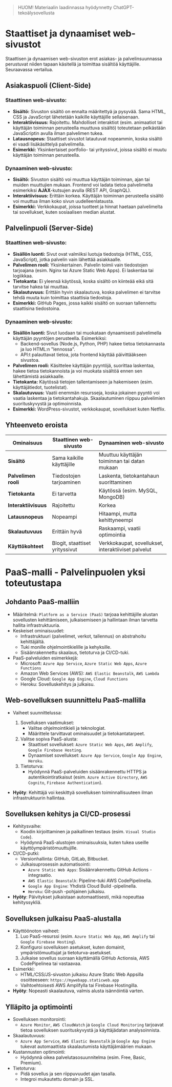 > HUOM!  Materiaalin laadinnassa hyödynnetty ChatGPT-tekoälysovellusta

# Staattiset ja dynaamiset web-sivustot

Staattisen ja dynaamisen web-sivuston erot asiakas- ja palvelinsuunnassa perustuvat niiden tapaan käsitellä ja toimittaa sisältöä käyttäjille. Seuraavassa vertailua.

## Asiakaspuoli (Client-Side)

### Staattinen web-sivusto:
- **Sisältö:** Sivuston sisältö on ennalta määritettyä ja pysyvää. Sama HTML, CSS ja JavaScript lähetetään kaikille käyttäjille sellaisenaan.
- **Interaktiivisuus:** Rajoitettu. Mahdolliset interaktiot (esim. animaatiot tai käyttäjän toiminnan perusteella muuttuva sisältö) toteutetaan pelkästään JavaScriptin avulla ilman palvelimen tukea.
- **Latausnopeus:** Staattiset sivustot latautuvat nopeammin, koska sisältö ei vaadi lisäkäsittelyä palvelimella.
- **Esimerkki:** Yksinkertaiset portfolio- tai yrityssivut, joissa sisältö ei muutu käyttäjän toiminnan perusteella.

### Dynaaminen web-sivusto:
- **Sisältö:** Sivuston sisältö voi muuttua käyttäjän toiminnan, ajan tai muiden muuttujien mukaan. Frontend voi ladata tietoa palvelimelta esimerkiksi **AJAX**-kutsujen avulla (REST API, GraphQL).
- **Interaktiivisuus:** Erittäin korkea. Käyttäjän toiminnan perusteella sisältö voi muuttua ilman koko sivun uudelleenlatausta.
- **Esimerkki:** Verkkokaupat, joissa tuotteet ja hinnat haetaan palvelimelta tai sovellukset, kuten sosiaalisen median alustat.

## Palvelinpuoli (Server-Side)

### Staattinen web-sivusto:
- **Sisällön luonti:** Sivut ovat valmiiksi luotuja tiedostoja (HTML, CSS, JavaScript), jotka palvelin vain lähettää asiakkaalle.
- **Palvelimen rooli:** Yksinkertainen. Palvelin toimii vain tiedostojen tarjoajana (esim. Nginx tai Azure Static Web Apps). Ei laskentaa tai logiikkaa.
- **Tietokanta:** Ei yleensä käytössä, koska sisältö on kiinteää eikä sitä tarvitse hakea tai muuttaa.
- **Skalautuvuus:** Erittäin hyvin skaalautuva, koska palvelimen ei tarvitse tehdä muuta kuin toimittaa staattisia tiedostoja.
- **Esimerkki:** GitHub Pages, jossa kaikki sisältö on suoraan tallennettu staattisina tiedostoina.

### Dynaaminen web-sivusto:
- **Sisällön luonti:** Sivut luodaan tai muokataan dynaamisesti palvelimella käyttäjän pyyntöjen perusteella. Esimerkiksi:
  - Backend-sovellus (Node.js, Python, PHP) hakee tietoa tietokannasta ja luo HTML:n "lennossa".
  - API:t palauttavat tietoa, jota frontend käyttää päivittääkseen sivustoa.
- **Palvelimen rooli:** Käsittelee käyttäjän pyyntöjä, suorittaa laskentaa, hakee tietoa tietokannoista ja voi muokata sisältöä ennen sen lähettämistä asiakkaalle.
- **Tietokanta:** Käytössä tietojen tallentamiseen ja hakemiseen (esim. käyttäjätiedot, tuotelistat).
- **Skalautuvuus:** Vaatii enemmän resursseja, koska jokainen pyyntö voi vaatia laskentaa ja tietokantahakuja. Skaalautuminen riippuu palvelimien suorituskyvystä ja optimoinnista.
- **Esimerkki:** WordPress-sivustot, verkkokaupat, sovellukset kuten Netflix.

## Yhteenveto eroista

| Ominaisuus                 | Staattinen web-sivusto                     | Dynaaminen web-sivusto                       |
|----------------------------|--------------------------------------------|---------------------------------------------|
| **Sisältö**                | Sama kaikille käyttäjille                 | Muuttuu käyttäjän toiminnan tai datan mukaan |
| **Palvelimen rooli**       | Tiedostojen tarjoaminen                   | Laskenta, tietokantahaun suorittaminen      |
| **Tietokanta**             | Ei tarvetta                              | Käytössä (esim. MySQL, MongoDB)            |
| **Interaktiivisuus**       | Rajoitettu                               | Korkea                                     |
| **Latausnopeus**           | Nopeampi                                 | Hitaampi, mutta kehittyneempi              |
| **Skalautuvuus**           | Erittäin hyvä                            | Raskaampi, vaatii optimointia              |
| **Käyttökohteet**          | Blogit, staattiset yrityssivut           | Verkkokaupat, sovellukset, interaktiiviset palvelut |

# PaaS-malli - Palvelinpuolen yksi toteutustapa

## Johdanto PaaS-malliin
- Määritelmä: `Platform as a Service (PaaS)` tarjoaa kehittäjille alustan sovellusten kehittämiseen, julkaisemiseen ja hallintaan ilman tarvetta hallita infrastruktuuria.
- Keskeiset ominaisuudet:
  - Infrastruktuuri (palvelimet, verkot, tallennus) on abstrahoitu kehittäjältä.
  - Tuki monille ohjelmointikielille ja kehyksille.
  - Sisäänrakennettu skaalaus, tietoturva ja CI/CD-tuki.
- PaaS-palveluiden esimerkkejä:
  - Microsoft: `Azure App Service`, `Azure Static Web Apps`, `Azure Functions`
  - Amazon Web Services (AWS): `AWS Elastic Beanstalk`, `AWS Lambda`
  - Google Cloud: `Google App Engine`, `Cloud Functions`
  - Heroku: Sovelluskehitys ja julkaisu.

##  Web-sovelluksen suunnittelu PaaS-mallilla
- Vaiheet suunnittelussa:
    1. Sovelluksen vaatimukset:
        - Valitse ohjelmointikieli ja teknologiat.
        - Määrittele tarvittavat ominaisuudet ja tietokantatarpeet.
    2. Valitse sopiva PaaS-alusta:
        - Staattiset sovellukset: `Azure Static Web Apps`, `AWS Amplify`, `Google Firebase Hosting`.
        - Dynaamiset sovellukset: `Azure App Service`, `Google App Engine`, `Heroku`.
    3. Tietoturva:
        - Hyödynnä PaaS-palveluiden sisäänrakennettu HTTPS ja autentikointiratkaisut (esim. `Azure Active Directory`, `AWS Cognito`, `Firebase Authentication`).

- **Hyöty**: Kehittäjä voi keskittyä sovelluksen toiminnallisuuteen ilman infrastruktuurin hallintaa.

##  Sovelluksen kehitys ja CI/CD-prosessi
- Kehitysvaihe:
  - Koodin kirjoittaminen ja paikallinen testaus (esim. `Visual Studio Code`).
  - Hyödynnä PaaS-alustojen ominaisuuksia, kuten tukea useille käyttöympäristömuuttujille.
- CI/CD-putki:
  - Versionhallinta: GitHub, GitLab, Bitbucket.
  - Julkaisuprosessin automatisointi:
    - `Azure Static Web Apps`: Sisäänrakennettu GitHub Actions -integraatio.
    - `AWS Elastic Beanstalk`: Pipeline-tuki AWS CodePipelinella.
    - `Google App Engine`: Yhdistä Cloud Build -pipelinella.
    - `Heroku`: Git-push -pohjainen julkaisu.
- **Hyöty**: Päivitykset julkaistaan automaattisesti, mikä nopeuttaa kehityssykliä.

##  Sovelluksen julkaisu PaaS-alustalla
- Käyttöönoton vaiheet:
    1. Luo PaaS-resurssi (esim. `Azure Static Web App`, `AWS Amplify` tai `Google Firebase Hosting`).
    2. Konfiguroi sovelluksen asetukset, kuten domainit, ympäristömuuttujat ja tietoturva-asetukset.
    3. Julkaise sovellus suoraan käyttämällä GitHub Actionsia, AWS CodePipelinea tai vastaavaa.
- Esimerkki:
  - HTML/CSS/JS-sivuston julkaisu Azure Static Web Appsilla osoitteeseen: `https://mywebapp.staticweb.app`
  - Vaihtoehtoisesti AWS Amplifylla tai Firebase Hostingilla.
- **Hyöty**: Nopeasti skaalautuva, valmis alusta isännöintiä varten.

##  Ylläpito ja optimointi
- Sovelluksen monitorointi:
  - `Azure Monitor`, `AWS CloudWatch` ja `Google Cloud Monitoring` tarjoavat tietoa sovelluksen suorituskyvystä ja käyttäjädatan analysoinnista.
- Skaalautuvuus:
  - `Azure App Service`, `AWS Elastic Beanstalk` ja `Google App Engine` tukevat automaattista skaalautumista käyttäjämäärien mukaan.
- Kustannusten optimointi:
  - Hyödynnä oikea palvelutasosuunnitelma (esim. Free, Basic, Premium).
- Tietoturva:
  - Pidä sovellus ja sen riippuvuudet ajan tasalla.
  - Integroi mukautettu domain ja SSL.